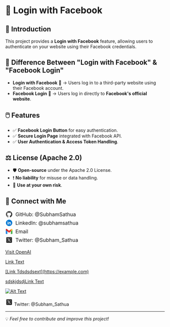 # 🚀 Login with Facebook

## 📌 Introduction
This project provides a **Login with Facebook** feature, allowing users to authenticate on your website using their Facebook credentials.

## 🔑 Difference Between "Login with Facebook" & "Facebook Login"
- **Login with Facebook** 🏪 → Users log in to a third-party website using their Facebook account.
- **Facebook Login** 🔐 → Users log in directly to **Facebook's official website**.

## 🖱️ Features
- ✅ **Facebook Login Button** for easy authentication.
- ✅ **Secure Login Page** integrated with Facebook API.
- ✅ **User Authentication & Access Token Handling**.

## ⚖️ License (Apache 2.0)
- 🛡️ **Open-source** under the Apache 2.0 License.
- ❗ **No liability** for misuse or data handling.
- 📜 **Use at your own risk**.

## 🔗 Connect with Me
<a href="https://github.com/SubhamSathua" target="_blank" style="display: inline-flex; align-items: center; gap: 8px; font-size: 16px; text-decoration: none; color: inherit;">
    <img src="assets/readme_files/github-circled.svg" style="width: 24px; height: 24px;"> GitHub: @SubhamSathua
</a>  
<br>
<a href="https://in.linkedin.com/in/subhamsathua" target="_blank" style="display: inline-flex; align-items: center; gap: 8px; font-size: 16px; text-decoration: none; color: inherit;">
    <img src="assets/readme_files/linkedin-circled.svg" style="width: 24px; height: 24px;"> LinkedIn: @subhamsathua
</a>  
<br>
<a href="mailto:subhamksathua@gmail.com" target="_blank" style="display: inline-flex; align-items: center; gap: 8px; font-size: 16px; text-decoration: none; color: inherit;">
    <img src="assets/readme_files/gmail.svg" style="width: 24px; height: 24px;"> Email
</a>  
<br>
<a href="https://x.com/Subham_Sathua" target="_blank" style="display: inline-flex; align-items: center; gap: 8px; font-size: 16px; text-decoration: none; color: inherit;">
    <img src="assets/readme_files/twitter-x.svg" style="width: 24px; height: 24px;"> Twitter: @Subham_Sathua
</a>




[Visit OpenAI][openai]

[openai]: https://openai.com
[Link Text](https://example.com)


<a href="https://x.com/Subham_Sathua" target="_blank" > 
[Link Tdsdsdsext](https://example.com)

sdskjdsdj</a>[Link Text](https://example.com)

[![Alt Text](https://via.placeholder.com/100)](https://example.com)


<a href="https://x.com/Subham_Sathua" target="_blank" style="text-decoration: none;">
    <img src="assets/readme_files/twitter-x.svg" style="width: 24px; height: 24px;"> Twitter: @Subham_Sathua
</a>





---
💡 *Feel free to contribute and improve this project!*